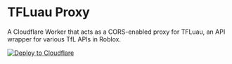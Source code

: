 # TFLuau Proxy

A Cloudflare Worker that acts as a CORS-enabled proxy for TFLuau, an API wrapper for various TfL APIs in Roblox.

[![Deploy to Cloudflare](https://deploy.workers.cloudflare.com/button)](https://deploy.workers.cloudflare.com/?url=https://github.com/guardbuzzer/TFLuauProxy)
